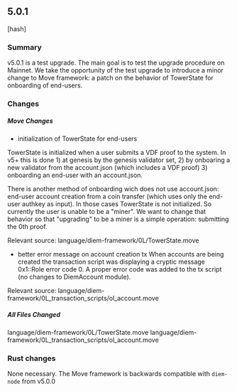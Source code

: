 ## 5.0.1
[hash]
### Summary
v5.0.1 is a test upgrade. The main goal is to test the upgrade procedure on Mainnet.
We take the opportunity of the test upgrade to introduce a minor change to Move framework: a patch on the behavior of TowerState for onboarding of end-users.

### Changes

##### Move Changes
  - initialization of TowerState for end-users

TowerState is initialized when a user submits a VDF proof to the system. In v5+ this is done 1) at genesis by the genesis validator set, 2) by onboaring a new validator from the account.json (which includes a VDF proof) 3) onboarding an end-user with an account.json.

There is another method of onboarding wich does not use account.json: end-user account creation from a coin transfer (which uses only the end-user authkey as input). In those cases TowerState is not initialized. So currently the user is unable to be a "miner". We want to change that behavior so that "upgrading" to be a miner is a simple operation: submitting the 0th proof.

Relevant source:
language/diem-framework/0L/TowerState.move

  - better error message on account creation tx
When accounts are being created the transaction script was displaying a cryptic message 0x1::Role error code 0. A proper error code was added to the tx script (no changes to DiemAccount module).

Relevant source:
language/diem-framework/0L_transaction_scripts/ol_account.move

##### All Files Changed
language/diem-framework/0L/TowerState.move
language/diem-framework/0L_transaction_scripts/ol_account.move

### Rust changes
None necessary. The Move framework is backwards compatible with `diem-node` from v5.0.0
